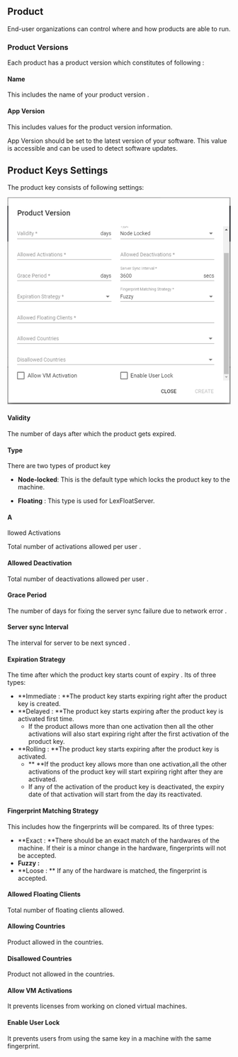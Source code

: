 ## Product

End-user organizations can control where and how  products are able to run.

### Product Versions

Each product has a product version which  constitutes of following :                                                                                                                                                                                               

#### Name

This includes the name of your product version
.

#### App Version	

This includes values for the product version information.

App Version should be set to the latest version of your software. This value is accessible and can be used to detect software updates.

## Product Keys Settings

The product key consists of following settings:

![](/assets/1.PNG)



#### Validity

The number of days after which the product gets expired.

#### Type

There are two types of product key 

* **Node-locked**: This is the default type which locks the product key to the machine.

* **Floating** : This type is used for LexFloatServer.

#### A
llowed Activations

Total number of activations allowed per user
.

#### Allowed Deactivation	

Total number of deactivations allowed per user
.

#### Grace Period	

The number of days for fixing the server sync failure due to network error
.

#### Server sync Interval	

The interval for server to be next synced
.

#### Expiration Strategy	

The time after which the product key starts count of expiry . Its of three types:

* **Immediate : **The product key starts expiring right after the product key is created.
* **Delayed : **The product key starts expiring after the product key is activated first time. 
  * If the product allows more than one activation then all the other activations will also start expiring right after the first activation of the product key.
* **Rolling : **The product key starts expiring after the product key is activated.
  * ** **If the product key allows more than one activation,all the other activations of the product key will start expiring right after they are activated.
  * If any of the activation of the product key is deactivated, the expiry date of that activation  will start from the day its reactivated.

#### Fingerprint Matching Strategy

This includes how the fingerprints will be compared. Its of three types:

* **Exact : **There should be an exact match of the hardwares of the machine. If their is a minor change in the hardware, fingerprints will not be accepted.
* **Fuzzy :**
* **Loose :	**
  If any of the hardware is matched, the fingerprint is accepted.

#### Allowed Floating Clients	

Total number of floating clients allowed.

#### Allowing Countries	

Product allowed in the countries.

#### Disallowed Countries

Product not allowed in the countries.

#### Allow VM Activations 

It prevents licenses from working on cloned virtual machines.

#### Enable User Lock 

It prevents users from using the same key in a machine with the same fingerprint.



